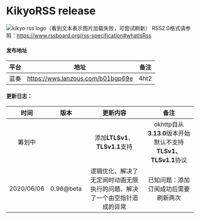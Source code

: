 # KikyoRSS release
![kikyo rss logo（看到文本表示图片加载失败，可尝试刷新）](https://i.loli.net/2020/06/02/YmLbvz8TOUBjKpN.png)
RSS2.0格式请参照：https://www.rssboard.org/rss-specification#whatIsRss

#### 发布地址

| 平台 |               地址                | 备注 |
| :--: | :-------------------------------: | :--: |
| 蓝奏 | https://wws.lanzous.com/b01bgp69e | 4ht2 |

#### 更新日志：

|    时间    |   版本    |                更新内容                |                 备注                 |
| :--------: | :-------: | :------------------------------------: | :----------------------------------: |
| 筹划中 |  | 添加**LTLSv1**、**TLSv1.1**支持 | okhttp自从**3.13.0**版本开始默认不支持**TLSv1、TLSv1.1**协议 |
| 2020/06/06 | 0.96@beta | 逻辑优化、解决了无定阅时动画无限执行的问题、解决了一个由空指针造成的异常 | 已知问题：添加订阅成功后需要刷新两次 |

